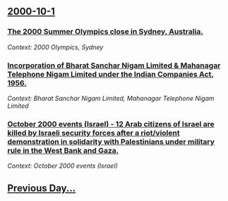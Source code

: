 ## [2000-10-1](/news/2000/10/1/index.md)

### [ The 2000 Summer Olympics close in Sydney, Australia.](/news/2000/10/1/the-2000-summer-olympics-close-in-sydney-australia.md)
_Context: 2000 Olympics, Sydney_

### [ Incorporation of Bharat Sanchar Nigam Limited & Mahanagar Telephone Nigam Limited under the Indian Companies Act, 1956.](/news/2000/10/1/incorporation-of-bharat-sanchar-nigam-limited-mahanagar-telephone-nigam-limited-under-the-indian-companies-act-1956.md)
_Context: Bharat Sanchar Nigam Limited, Mahanagar Telephone Nigam Limited_

### [ October 2000 events (Israel) - 12 Arab citizens of Israel are killed by Israeli security forces after a riot/violent demonstration in solidarity with Palestinians under military rule in the West Bank and Gaza.](/news/2000/10/1/october-2000-events-israel-12-arab-citizens-of-israel-are-killed-by-israeli-security-forces-after-a-riot-violent-demonstration-in-sol.md)
_Context: October 2000 events (Israel)_

## [Previous Day...](/news/2000/09/30/index.md)

